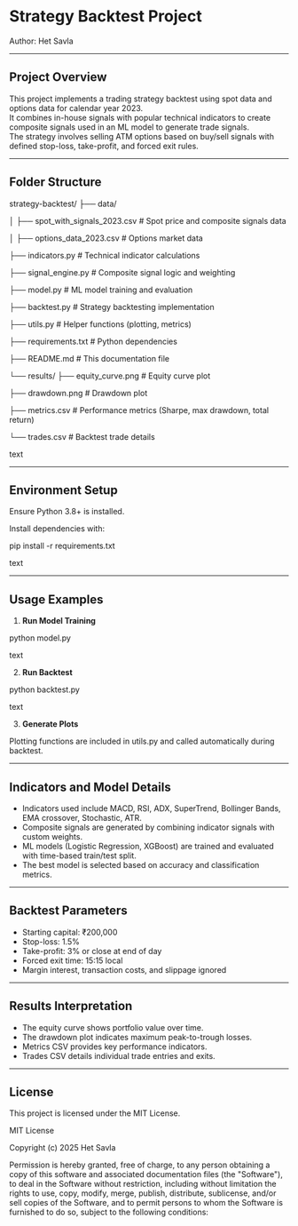 # Strategy Backtest Project

Author: Het Savla

---

## Project Overview

This project implements a trading strategy backtest using spot data and options data for calendar year 2023.  
It combines in-house signals with popular technical indicators to create composite signals used in an ML model to generate trade signals.  
The strategy involves selling ATM options based on buy/sell signals with defined stop-loss, take-profit, and forced exit rules.  

---

## Folder Structure

strategy-backtest/
├── data/

│ ├── spot_with_signals_2023.csv # Spot price and composite signals data

│ ├── options_data_2023.csv # Options market data

├── indicators.py # Technical indicator calculations

├── signal_engine.py # Composite signal logic and weighting

├── model.py # ML model training and evaluation

├── backtest.py # Strategy backtesting implementation

├── utils.py # Helper functions (plotting, metrics)

├── requirements.txt # Python dependencies

├── README.md # This documentation file

└── results/
├── equity_curve.png # Equity curve plot

├── drawdown.png # Drawdown plot

├── metrics.csv # Performance metrics (Sharpe, max drawdown, total return)

└── trades.csv # Backtest trade details

text

---

## Environment Setup

Ensure Python 3.8+ is installed.

Install dependencies with:

pip install -r requirements.txt

text

---

## Usage Examples

1. **Run Model Training**

python model.py

text

2. **Run Backtest**

python backtest.py

text

3. **Generate Plots**

Plotting functions are included in utils.py and called automatically during backtest.

---

## Indicators and Model Details

- Indicators used include MACD, RSI, ADX, SuperTrend, Bollinger Bands, EMA crossover, Stochastic, ATR.
- Composite signals are generated by combining indicator signals with custom weights.
- ML models (Logistic Regression, XGBoost) are trained and evaluated with time-based train/test split.
- The best model is selected based on accuracy and classification metrics.

---

## Backtest Parameters

- Starting capital: ₹200,000
- Stop-loss: 1.5%
- Take-profit: 3% or close at end of day
- Forced exit time: 15:15 local
- Margin interest, transaction costs, and slippage ignored

---

## Results Interpretation

- The equity curve shows portfolio value over time.
- The drawdown plot indicates maximum peak-to-trough losses.
- Metrics CSV provides key performance indicators.
- Trades CSV details individual trade entries and exits.

---

## License

This project is licensed under the MIT License.

MIT License

Copyright (c) 2025 Het Savla

Permission is hereby granted, free of charge, to any person obtaining a copy
of this software and associated documentation files (the "Software"), to deal
in the Software without restriction, including without limitation the rights
to use, copy, modify, merge, publish, distribute, sublicense, and/or sell
copies of the Software, and to permit persons to whom the Software is
furnished to do so, subject to the following conditions:
